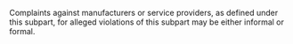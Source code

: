 Complaints against manufacturers or service providers, as defined under this subpart, for alleged violations of this subpart may be either informal or formal.

